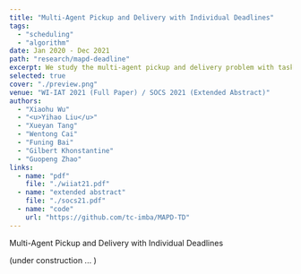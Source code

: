 ```yaml
---
title: "Multi-Agent Pickup and Delivery with Individual Deadlines"
tags: 
  - "scheduling"
  - "algorithm"
date: Jan 2020 - Dec 2021
path: "research/mapd-deadline"
excerpt: We study the multi-agent pickup and delivery problem with task deadlines, where a team of agents execute a batch of tasks with individual deadlines to maximize the number of tasks completed by their deadlines. Existing approaches to multi-agent pickup and delivery typically address task assignment and path planning separately. We take an integrated approach that assigns and plans one task at a time taking into account the agent states resulting from all the previous task assignments and path planning. We define metrics to effectively determine which task is most worth assignment next and which agent ought to execute a given task, and propose a priority-based framework for joint task assignment and path planning. We leverage the bounding and pruning techniques in the proposed framework to greatly improve computational efficiency. We also refine the dummy path method for collision-free path planning. The effectiveness of the framework is validated by extensive experiments.
selected: true
cover: "./preview.png"
venue: "WI-IAT 2021 (Full Paper) / SOCS 2021 (Extended Abstract)"
authors:
  - "Xiaohu Wu"
  - "<u>Yihao Liu</u>"
  - "Xueyan Tang"
  - "Wentong Cai"
  - "Funing Bai"
  - "Gilbert Khonstantine"
  - "Guopeng Zhao"
links:
  - name: "pdf"
    file: "./wiiat21.pdf"
  - name: "extended abstract"
    file: "./socs21.pdf"
  - name: "code"
    url: "https://github.com/tc-imba/MAPD-TD"
---
```


Multi-Agent Pickup and Delivery with Individual Deadlines

(under construction ... )

